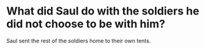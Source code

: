 # What did Saul do with the soldiers he did not choose to be with him?

Saul sent the rest of the soldiers home to their own tents.
